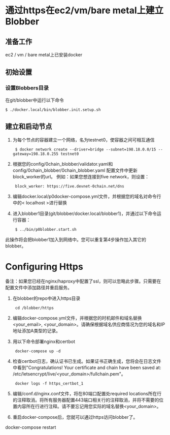 # 通过https在ec2/vm/bare metal上建立Blobber

## 准备工作

ec2 / vm / bare metal上已安装docker

## 初始设置
### 设置Blobbers目录
在git/blobber中运行以下命令

    $ ./docker.local/bin/blobber.init.setup.sh

## 建立和启动节点

1. 为每个节点的容器建立一个网络，名为testnet0，使容器之间可相互通信

        $ docker network create --driver=bridge --subnet=198.18.0.0/15 --gateway=198.18.0.255 testnet0

2. 根据您的config/0chain_blobber/validator.yaml和config/0chain_blobber/0chain_blobber.yaml 配置文件中更新block_worker的url。
例如：如果您想连接到five network，则设置：

        block_worker: https://five.devnet-0chain.net/dns
3. 编辑docker.local/p0docker-compose.yml文件，并根据您的域名对命令行中的< localhost >进行替换

4. 进入blobber1目录(git/blobber/docker.local/blobber1)，并通过以下命令运行容器：

        $ ../bin/p0blobber.start.sh

此操作将会把blobber1加入到网络中。您可以重复第4步操作加入其它的blobber。


# Configuring Https
备注：如果您已经在nginx/haproxy中配置了ssl，则可以忽略此步骤。只需要在配置文件中添加路径并重启服务。

1. 在blobber的repo中进入https目录
        
        cd /blobber/https
2. 编辑docker-compose.yml文件，并根据您的时机邮件和域名替换<your_email>, <your_domain>。请确保根据域名供应商情况为您的域名和IP地址添加A类型的记录。 

3. 用以下命令部署nginx和certbot

        docker-compose up -d
4. 检查certbot日志，确认证书已生成。如果证书正确生成，您将会在日志文件中看到"Congratulations! Your certificate and chain have been saved at: /etc/letsencrypt/live/<your_domain>/fullchain.pem"。
        
        docker logs -f https_certbot_1 
5. 编辑/conf.d/nginx.conf文件，将在80端口配置处required locations所在行的注释取消。将所有服务器配置443端口相关行的注释取消，并将不需要的位置内容所在行进行注释。请不要忘记用您实际的域名替换<your_domain>。

6. 重启docker-compose后，您就可以通过https访问blobber了。

docker-compose restart
